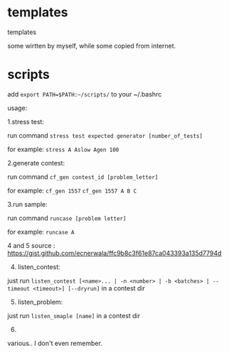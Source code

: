 # templates
templates

some wirtten by myself, while some copied from internet.

# scripts

add `export PATH=$PATH:~/scripts/` to your ~/.bashrc

usage:

1.stress test:

  run command `stress test expected generator [number_of_tests]`
  
  for example:
  `stress A Aslow Agen 100`

2.generate contest:

  run command `cf_gen contest_id [problem_letter]`
  
 for example:
  `cf_gen 1557`
  `cf_gen 1557 A B C`

3.run sample:

  run command `runcase [problem letter]`

for example:
  `runcase A`

4 and 5 source : https://gist.github.com/ecnerwala/ffc9b8c3f61e87ca043393a135d7794d

4. listen_contest:
  
  just run `listen_contest [<name>... | -n <number> | -b <batches> | --timeout <timeout>] [--dryrun]` in a contest dir
  
5. listen_problem:
  
  just run `listen_smaple [name]` in a contest dir
  
6.
  
  various.. I don't even remember.
